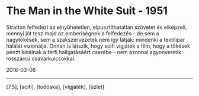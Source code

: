 # The Man in the White Suit - 1951

Stratton felfedezi az elnyűhetetlen, elpusztíthatatlan szövetet és elképzeli, mennyi jót tesz majd az emberiségnek a felfedezés - de sem a nagytőkések, sem a szakszervezetek nem így látják: mindenki a textilipar halálát vizionálja. Onnan is látszik, hogy scifi vígjáték a film, hogy a tőkések pénzt kínálnak a férfi hallgatásáért cserébe - nem azonnal agyonveretik rosszarcú csavarkulcsokkal.

2016-03-06 

----

[7.5], [scifi], [tudóska], [vígjáték], [üzlet]